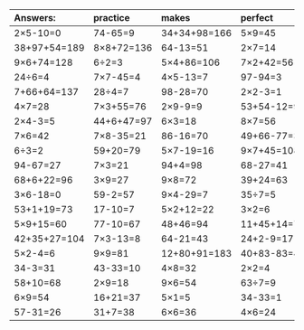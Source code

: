 | Answers: | practice | makes | perfect | ! |
| :--- | :--- | :--- | :--- | :--- |
| 2×5-10=0 | 74-65=9 | 34+34+98=166 | 5×9=45 | 63÷9=7 | 
| 38+97+54=189 | 8×8+72=136 | 64-13=51 | 2×7=14 | 61+38+76=175 | 
| 9×6+74=128 | 6÷2=3 | 5×4+86=106 | 7×2+42=56 | 8×8=64 | 
| 24÷6=4 | 7×7-45=4 | 4×5-13=7 | 97-94=3 | 1+90=91 | 
| 7+66+64=137 | 28÷4=7 | 98-28=70 | 2×2-3=1 | 2×6=12 | 
| 4×7=28 | 7×3+55=76 | 2×9-9=9 | 53+54-12=95 | 3×7=21 | 
| 2×4-3=5 | 44+6+47=97 | 6×3=18 | 8×7=56 | 79-62=17 | 
| 7×6=42 | 7×8-35=21 | 86-16=70 | 49+66-77=38 | 5×8=40 | 
| 6÷3=2 | 59+20=79 | 5×7-19=16 | 9×7+45=108 | 3×4=12 | 
| 94-67=27 | 7×3=21 | 94+4=98 | 68-27=41 | 2×8=16 | 
| 68+6+22=96 | 3×9=27 | 9×8=72 | 39+24=63 | 6×3-2=16 | 
| 3×6-18=0 | 59-2=57 | 9×4-29=7 | 35÷7=5 | 37-17=20 | 
| 53+1+19=73 | 17-10=7 | 5×2+12=22 | 3×2=6 | 36÷9=4 | 
| 5×9+15=60 | 77-10=67 | 48+46=94 | 11+45+14=70 | 4×5=20 | 
| 42+35+27=104 | 7×3-13=8 | 64-21=43 | 24+2-9=17 | 15+72=87 | 
| 5×2-4=6 | 9×9=81 | 12+80+91=183 | 40+83-83=40 | 13+62=75 | 
| 34-3=31 | 43-33=10 | 4×8=32 | 2×2=4 | 30-9=21 | 
| 58+10=68 | 2×9=18 | 9×6=54 | 63÷7=9 | 6+69=75 | 
| 6×9=54 | 16+21=37 | 5×1=5 | 34-33=1 | 51-29=22 | 
| 57-31=26 | 31+7=38 | 6×6=36 | 4×6=24 | 48÷6=8 | 
